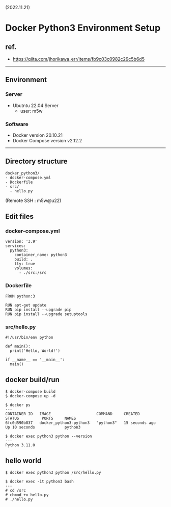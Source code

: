 (2022.11.21)

# Docker Python3 Environment Setup

## ref.

- https://qiita.com/jhorikawa_err/items/fb9c03c0982c29c5b6d5

---

## Environment

### Server

- Ubutntu 22.04 Server
  - user: m5w

### Software

- Docker version 20.10.21
- Docker Compose version v2.12.2

---

## Directory structure

```
docker_python3/
- docker-compose.yml
- Dockerfile
- src/
  - hello.py
```

(Remote SSH : m5w@u22)

## Edit files

### docker-compose.yml

```
version: '3.9'
services:
  python3:
    container_name: python3
    build: .
    tty: true
    volumes:
      - ./src:/src
```

### Dockerfile

```
FROM python:3

RUN apt-get update
RUN pip install --upgrade pip
RUN pip install --upgrade setuptools
```

### src/hello.py

```
#!/usr/bin/env python

def main():
  print('Hello, World!')

if __name__ == '__main__':
  main()
```

## docker build/run

```
$ docker-compose build
$ docker-compose up -d
```

```
$ docker ps
---
CONTAINER ID   IMAGE                    COMMAND     CREATED          STATUS          PORTS     NAMES
6fc0d590b837   docker_python3-python3   "python3"   15 seconds ago   Up 10 seconds             python3
```

```
$ docker exec python3 python --version
---
Python 3.11.0
```

## hello world

```
$ docker exec python3 python /src/hello.py
```

```
$ docker exec -it python3 bash
---
# cd /src
# chmod +x hello.py
# ./hello.py
```
